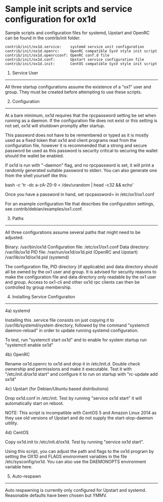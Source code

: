 Sample init scripts and service configuration for ox1d
==========================================================

Sample scripts and configuration files for systemd, Upstart and OpenRC
can be found in the contrib/init folder.

    contrib/init/ox1d.service:    systemd service unit configuration
    contrib/init/ox1d.openrc:     OpenRC compatible SysV style init script
    contrib/init/ox1d.openrcconf: OpenRC conf.d file
    contrib/init/ox1d.conf:       Upstart service configuration file
    contrib/init/ox1d.init:       CentOS compatible SysV style init script

1. Service User
---------------------------------

All three startup configurations assume the existence of a "ox1" user
and group.  They must be created before attempting to use these scripts.

2. Configuration
---------------------------------

At a bare minimum, ox1d requires that the rpcpassword setting be set
when running as a daemon.  If the configuration file does not exist or this
setting is not set, ox1d will shutdown promptly after startup.

This password does not have to be remembered or typed as it is mostly used
as a fixed token that ox1d and client programs read from the configuration
file, however it is recommended that a strong and secure password be used
as this password is security critical to securing the wallet should the
wallet be enabled.

If ox1d is run with "-daemon" flag, and no rpcpassword is set, it will
print a randomly generated suitable password to stderr.  You can also
generate one from the shell yourself like this:

bash -c 'tr -dc a-zA-Z0-9 < /dev/urandom | head -c32 && echo'

Once you have a password in hand, set rpcpassword= in /etc/ox1/ox1.conf

For an example configuration file that describes the configuration settings,
see contrib/debian/examples/ox1.conf.

3. Paths
---------------------------------

All three configurations assume several paths that might need to be adjusted.

Binary:              /usr/bin/ox1d
Configuration file:  /etc/ox1/ox1.conf
Data directory:      /var/lib/ox1d
PID file:            /var/run/ox1d/ox1d.pid (OpenRC and Upstart)
                     /var/lib/ox1d/ox1d.pid (systemd)

The configuration file, PID directory (if applicable) and data directory
should all be owned by the ox1 user and group.  It is advised for security
reasons to make the configuration file and data directory only readable by the
ox1 user and group.  Access to ox1-cli and other ox1d rpc clients
can then be controlled by group membership.

4. Installing Service Configuration
-----------------------------------

4a) systemd

Installing this .service file consists on just copying it to
/usr/lib/systemd/system directory, followed by the command
"systemctl daemon-reload" in order to update running systemd configuration.

To test, run "systemctl start ox1d" and to enable for system startup run
"systemctl enable ox1d"

4b) OpenRC

Rename ox1d.openrc to ox1d and drop it in /etc/init.d.  Double
check ownership and permissions and make it executable.  Test it with
"/etc/init.d/ox1d start" and configure it to run on startup with
"rc-update add ox1d"

4c) Upstart (for Debian/Ubuntu based distributions)

Drop ox1d.conf in /etc/init.  Test by running "service ox1d start"
it will automatically start on reboot.

NOTE: This script is incompatible with CentOS 5 and Amazon Linux 2014 as they
use old versions of Upstart and do not supply the start-stop-daemon uitility.

4d) CentOS

Copy ox1d.init to /etc/init.d/ox1d. Test by running "service ox1d start".

Using this script, you can adjust the path and flags to the ox1d program by
setting the OX1D and FLAGS environment variables in the file
/etc/sysconfig/ox1d. You can also use the DAEMONOPTS environment variable here.

5. Auto-respawn
-----------------------------------

Auto respawning is currently only configured for Upstart and systemd.
Reasonable defaults have been chosen but YMMV.
